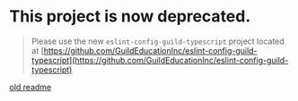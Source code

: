 # This project is now deprecated.

>Please use the new `eslint-config-guild-typescript` project located at [https://github.com/GuildEducationInc/eslint-config-guild-typescript](https://github.com/GuildEducationInc/eslint-config-guild-typescript)



[old readme](./README-old.md)